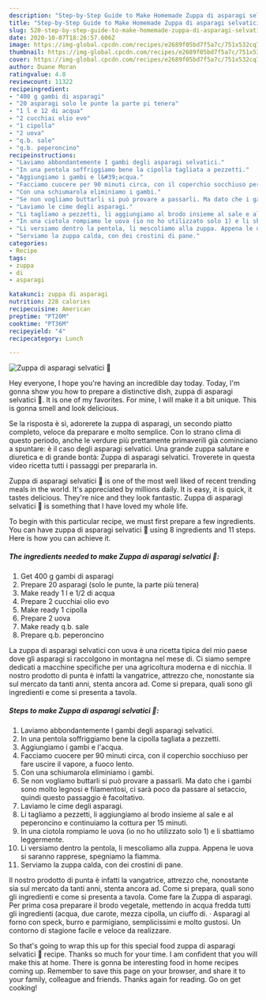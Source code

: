 ```yaml
---
description: "Step-by-Step Guide to Make Homemade Zuppa di asparagi selvatici 🌷"
title: "Step-by-Step Guide to Make Homemade Zuppa di asparagi selvatici 🌷"
slug: 520-step-by-step-guide-to-make-homemade-zuppa-di-asparagi-selvatici
date: 2020-10-07T18:26:57.606Z
image: https://img-global.cpcdn.com/recipes/e2689f05bd7f5a7c/751x532cq70/zuppa-di-asparagi-selvatici-🌷-recipe-main-photo.jpg
thumbnail: https://img-global.cpcdn.com/recipes/e2689f05bd7f5a7c/751x532cq70/zuppa-di-asparagi-selvatici-🌷-recipe-main-photo.jpg
cover: https://img-global.cpcdn.com/recipes/e2689f05bd7f5a7c/751x532cq70/zuppa-di-asparagi-selvatici-🌷-recipe-main-photo.jpg
author: Duane Moran
ratingvalue: 4.8
reviewcount: 11322
recipeingredient:
- "400 g gambi di asparagi"
- "20 asparagi solo le punte la parte pi tenera"
- "1 l e 12 di acqua"
- "2 cucchiai olio evo"
- "1 cipolla"
- "2 uova"
- "q.b. sale"
- "q.b. peperoncino"
recipeinstructions:
- "Laviamo abbondantemente I gambi degli asparagi selvatici."
- "In una pentola soffriggiamo bene la cipolla tagliata a pezzetti."
- "Aggiungiamo i gambi e l&#39;acqua."
- "Facciamo cuocere per 90 minuti circa, con il coperchio socchiuso per fare uscire il vapore, a fuoco lento."
- "Con una schiumarola eliminiamo i gambi."
- "Se non vogliamo buttarli si può provare a passarli. Ma dato che i gambi sono molto legnosi e filamentosi, ci sarà poco da passare al setaccio, quindi questo passaggio è facoltativo."
- "Laviamo le cime degli asparagi."
- "Li tagliamo a pezzetti, li aggiungiamo al brodo insieme al sale e al peperoncino e continuiamo la cottura per 15 minuti."
- "In una ciotola rompiamo le uova (io no ho utilizzato solo 1) e li sbattiamo leggermente."
- "Li versiamo dentro la pentola, li mescoliamo alla zuppa. Appena le uova si saranno rapprese, spegniamo la fiamma."
- "Serviamo la zuppa calda, con dei crostini di pane."
categories:
- Recipe
tags:
- zuppa
- di
- asparagi

katakunci: zuppa di asparagi 
nutrition: 228 calories
recipecuisine: American
preptime: "PT20M"
cooktime: "PT36M"
recipeyield: "4"
recipecategory: Lunch

---
```



![Zuppa di asparagi selvatici 🌷](https://img-global.cpcdn.com/recipes/e2689f05bd7f5a7c/751x532cq70/zuppa-di-asparagi-selvatici-🌷-recipe-main-photo.jpg)

Hey everyone, I hope you're having an incredible day today. Today, I'm gonna show you how to prepare a distinctive dish, zuppa di asparagi selvatici 🌷. It is one of my favorites. For mine, I will make it a bit unique. This is gonna smell and look delicious.

Se la risposta è sì, adorerete la zuppa di asparagi, un secondo piatto completo, veloce da preparare e molto semplice. Con lo strano clima di questo periodo, anche le verdure più prettamente primaverili già cominciano a spuntare: è il caso degli asparagi selvatici. Una grande zuppa salutare e diuretica e di grande bontà: Zuppa di asparagi selvatici. Troverete in questa video ricetta tutti i passaggi per prepararla in.

Zuppa di asparagi selvatici 🌷 is one of the most well liked of recent trending meals in the world. It's appreciated by millions daily. It is easy, it is quick, it tastes delicious. They're nice and they look fantastic. Zuppa di asparagi selvatici 🌷 is something that I have loved my whole life.


To begin with this particular recipe, we must first prepare a few ingredients. You can have zuppa di asparagi selvatici 🌷 using 8 ingredients and 11 steps. Here is how you can achieve it.

<!--inarticleads1-->

##### The ingredients needed to make Zuppa di asparagi selvatici 🌷:

1. Get 400 g gambi di asparagi
1. Prepare 20 asparagi (solo le punte, la parte più tenera)
1. Make ready 1 l e 1/2 di acqua
1. Prepare 2 cucchiai olio evo
1. Make ready 1 cipolla
1. Prepare 2 uova
1. Make ready q.b. sale
1. Prepare q.b. peperoncino


La zuppa di asparagi selvatici con uova è una ricetta tipica del mio paese dove gli asparagi si raccolgono in montagna nel mese di. Ci siamo sempre dedicati a macchine specifiche per una agricoltura moderna e di nicchia. Il nostro prodotto di punta è infatti la vangatrice, attrezzo che, nonostante sia sul mercato da tanti anni, stenta ancora ad. Come si prepara, quali sono gli ingredienti e come si presenta a tavola. 

<!--inarticleads2-->

##### Steps to make Zuppa di asparagi selvatici 🌷:

1. Laviamo abbondantemente I gambi degli asparagi selvatici.
1. In una pentola soffriggiamo bene la cipolla tagliata a pezzetti.
1. Aggiungiamo i gambi e l&#39;acqua.
1. Facciamo cuocere per 90 minuti circa, con il coperchio socchiuso per fare uscire il vapore, a fuoco lento.
1. Con una schiumarola eliminiamo i gambi.
1. Se non vogliamo buttarli si può provare a passarli. Ma dato che i gambi sono molto legnosi e filamentosi, ci sarà poco da passare al setaccio, quindi questo passaggio è facoltativo.
1. Laviamo le cime degli asparagi.
1. Li tagliamo a pezzetti, li aggiungiamo al brodo insieme al sale e al peperoncino e continuiamo la cottura per 15 minuti.
1. In una ciotola rompiamo le uova (io no ho utilizzato solo 1) e li sbattiamo leggermente.
1. Li versiamo dentro la pentola, li mescoliamo alla zuppa. Appena le uova si saranno rapprese, spegniamo la fiamma.
1. Serviamo la zuppa calda, con dei crostini di pane.


Il nostro prodotto di punta è infatti la vangatrice, attrezzo che, nonostante sia sul mercato da tanti anni, stenta ancora ad. Come si prepara, quali sono gli ingredienti e come si presenta a tavola. Come fare la Zuppa di asparagi. Per prima cosa preparare il brodo vegetale, mettendo in acqua fredda tutti gli ingredienti (acqua, due carote, mezza cipolla, un ciuffo di. · Asparagi al forno con speck, burro e parmigiano, semplicissimi e molto gustosi. Un contorno di stagione facile e veloce da realizzare. 

So that's going to wrap this up for this special food zuppa di asparagi selvatici 🌷 recipe. Thanks so much for your time. I am confident that you will make this at home. There is gonna be interesting food in home recipes coming up. Remember to save this page on your browser, and share it to your family, colleague and friends. Thanks again for reading. Go on get cooking!
